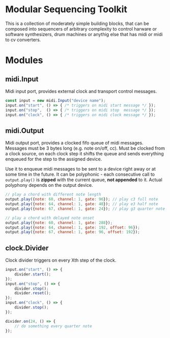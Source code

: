 # Modular Sequencing Toolkit

This is a collection of moderately simple building blocks, that can 
be composed into sequencers of arbitrary complexity to control harware
or software synthesizers, drum machines or anythig else that has midi
or midi to cv converters.

# Modules

## midi.Input

Midi input port, provides external clock and transport control messages.

```javascript
const input = new midi.Input("device name");
input.on("start", () => { /* triggers on midi start message */ });
input.on("stop",  () => { /* triggers on midi stop  message */ });
input.on("clock", () => { /* triggers on midi clock message */ });
```
## midi.Output

Midi output port, provides a clocked fifo queue of midi messages.
Messages must be 3 bytes long (e.g. note on/off, cc). Must be 
clocked from a clock source, on each clock step it shifts the 
queue and sends everything enqueued for the step to the assigned
device.

Use it to enqueue midi messages to be sent to a device right away or at
some time in the future. It can be polyphonic - each consecutive 
call to `output.play()` is **zipped** with the current queue, **not appended**
to it. Actual polyphony depends on the output device.


```javascript
// play a chord with different note length
output.play({note: 60, channel: 1, gate: 96}); // play c3 full note
output.play({note: 64, channel: 1, gate: 48}); // play e3 half note
output.play({note: 67, channel: 1, gate: 24}); // play g3 quarter note
```

```javascript
// play a chord with delayed note onset
output.play({note: 60, channel: 1, gate: 288});
output.play({note: 64, channel: 1, gate: 192, offset: 96});
output.play({note: 67, channel: 1, gate: 96, offset: 192});
```

## clock.Divider

Clock divider triggers on every Xth step of the clock.

```javascript
input.on("start", () => {
    divider.start();
});
input.on("stop", () => {
    divider.stop();
    divider.reset();
});
input.on("clock", () => {
    divider.stop();
});

divider.on(24, () => {
    // do something every quarter note
});
``` 
